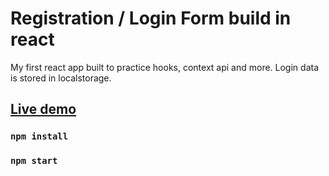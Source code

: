# Registration / Login Form build in react

My first react app built to practice hooks, context api and more.
Login data is stored in localstorage.

## [Live demo](https://http://stachujone5.github.io/#/register)

### `npm install`

### `npm start`
